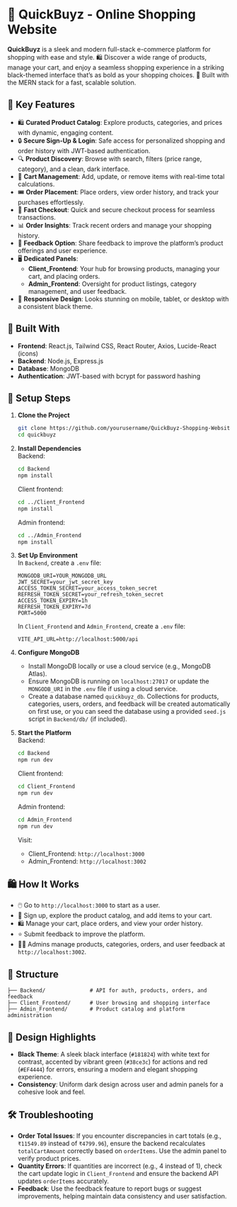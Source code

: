 # 🛒 QuickBuyz - Online Shopping Website

**QuickBuyz** is a sleek and modern full-stack e-commerce platform for shopping with ease and style. 🛍️ Discover a wide range of products, manage your cart, and enjoy a seamless shopping experience in a striking black-themed interface that’s as bold as your shopping choices. 🖤 Built with the MERN stack for a fast, scalable solution.

## 🌟 Key Features

- 🛍️ **Curated Product Catalog**: Explore products, categories, and prices with dynamic, engaging content.
- 🔒 **Secure Sign-Up & Login**: Safe access for personalized shopping and order history with JWT-based authentication.
- 🔍 **Product Discovery**: Browse with search, filters (price range, category), and a clean, dark interface.
- 🛒 **Cart Management**: Add, update, or remove items with real-time total calculations.
- 🎟️ **Order Placement**: Place orders, view order history, and track your purchases effortlessly.
- 💸 **Fast Checkout**: Quick and secure checkout process for seamless transactions.
- 📊 **Order Insights**: Track recent orders and manage your shopping history.
- 📝 **Feedback Option**: Share feedback to improve the platform’s product offerings and user experience.
- 🖥️ **Dedicated Panels**:
  - **Client_Frontend**: Your hub for browsing products, managing your cart, and placing orders.
  - **Admin_Frontend**: Oversight for product listings, category management, and user feedback.
- 📱 **Responsive Design**: Looks stunning on mobile, tablet, or desktop with a consistent black theme.

## 🧰 Built With

- **Frontend**: React.js, Tailwind CSS, React Router, Axios, Lucide-React (icons)
- **Backend**: Node.js, Express.js
- **Database**: MongoDB
- **Authentication**: JWT-based with bcrypt for password hashing

## 🔧 Setup Steps

1. **Clone the Project**

   ```bash
   git clone https://github.com/yourusername/QuickBuyz-Shopping-Website.git
   cd quickbuyz
   ```

2. **Install Dependencies**  
   Backend:

   ```bash
   cd Backend
   npm install
   ```

   Client frontend:

   ```bash
   cd ../Client_Frontend
   npm install
   ```

   Admin frontend:

   ```bash
   cd ../Admin_Frontend
   npm install
   ```

3. **Set Up Environment**  
   In `Backend`, create a `.env` file:

   ```
   MONGODB_URI=YOUR_MONGODB_URL
   JWT_SECRET=your_jwt_secret_key
   ACCESS_TOKEN_SECRET=your_access_token_secret
   REFRESH_TOKEN_SECRET=your_refresh_token_secret
   ACCESS_TOKEN_EXPIRY=1h
   REFRESH_TOKEN_EXPIRY=7d
   PORT=5000
   ```

   In `Client_Frontend` and `Admin_Frontend`, create a `.env` file:

   ```
   VITE_API_URL=http://localhost:5000/api
   ```

4. **Configure MongoDB**

   - Install MongoDB locally or use a cloud service (e.g., MongoDB Atlas).
   - Ensure MongoDB is running on `localhost:27017` or update the `MONGODB_URI` in the `.env` file if using a cloud service.
   - Create a database named `quickbuyz_db`. Collections for products, categories, users, orders, and feedback will be created automatically on first use, or you can seed the database using a provided `seed.js` script in `Backend/db/` (if included).

5. **Start the Platform**  
   Backend:

   ```bash
   cd Backend
   npm run dev
   ```

   Client frontend:

   ```bash
   cd Client_Frontend
   npm run dev
   ```

   Admin frontend:

   ```bash
   cd Admin_Frontend
   npm run dev
   ```

   Visit:

   - Client_Frontend: `http://localhost:3000`
   - Admin_Frontend: `http://localhost:3002`

## 🛍️ How It Works

- 🖱️ Go to `http://localhost:3000` to start as a user.
- 🛒 Sign up, explore the product catalog, and add items to your cart.
- 🛍️ Manage your cart, place orders, and view your order history.
- ⭐ Submit feedback to improve the platform.
- 👨‍💼 Admins manage products, categories, orders, and user feedback at `http://localhost:3002`.

## 📁 Structure

```
├── Backend/              # API for auth, products, orders, and feedback
├── Client_Frontend/      # User browsing and shopping interface
├── Admin_Frontend/       # Product catalog and platform administration
```

## 🖤 Design Highlights

- **Black Theme**: A sleek black interface (`#181824`) with white text for contrast, accented by vibrant green (`#38ce3c`) for actions and red (`#EF4444`) for errors, ensuring a modern and elegant shopping experience.
- **Consistency**: Uniform dark design across user and admin panels for a cohesive look and feel.

## 🛠️ Troubleshooting

- **Order Total Issues**: If you encounter discrepancies in cart totals (e.g., `₹11549.89` instead of `₹4799.96`), ensure the backend recalculates `totalCartAmount` correctly based on `orderItems`. Use the admin panel to verify product prices.
- **Quantity Errors**: If quantities are incorrect (e.g., 4 instead of 1), check the cart update logic in `Client_Frontend` and ensure the backend API updates `orderItems` accurately.
- **Feedback**: Use the feedback feature to report bugs or suggest improvements, helping maintain data consistency and user satisfaction.